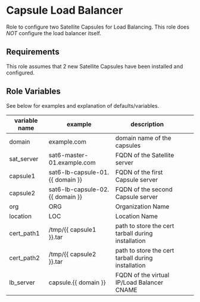 Capsule Load Balancer
=========

Role to configure two Satellite Capsules for Load Balancing. This role does *NOT* configure the load balancer itself. 

Requirements
------------

This role assumes that 2 new Satellite Capsules have been installed and configured. 

Role Variables
--------------

See below for examples and explanation of defaults/variables.

| variable name  | example  | description |   |   |
|---|---|---|---|---|
| domain  | example.com  | domain name of the capsules
| sat_server  | sat6-master-01.example.com  |  FQDN of the Satellite server
| capsule1  | sat6-lb-capsule-01.{{ domain }}   | FQDN of the first Capsule server
| capsule2  | sat6-lb-capsule-02.{{ domain }}   | FQDN of the second Capsule server
| org | ORG | Organization Name
| location | LOC | Location Name 
| cert_path1 | /tmp/{{ capsule1 }}.tar | path to store the cert tarball during installation
| cert_path2 | /tmp/{{ capsule2 }}.tar | path to store the cert tarball during installation
lb_server | capsule.{{ domain }} | FQDN of the virtual IP/Load Balancer CNAME
